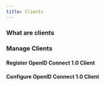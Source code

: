```yaml
---
title: Clients
---
```


### What are clients

### Manage Clients

#### Register OpenID Connect 1.0 Client

#### Configure OpenID Connect 1.0 Client
